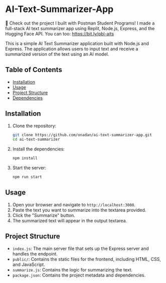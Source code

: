 # AI-Text-Summarizer-App

🚀 Check out the project I built with Postman Student Programs! I made a full-stack AI text summarizer app using Replit, Node.js, Express, and the Hugging Face API. You can too: https://bit.ly/pbl-aits

This is a simple AI Text Summarizer application built with Node.js and Express. The application allows users to input text and receive a summarized version of the text using an AI model.

## Table of Contents

- [Installation](#installation)
- [Usage](#usage)
- [Project Structure](#project-structure)
- [Dependencies](#dependencies)

## Installation

1. Clone the repository:

   ```bash
   git clone https://github.com/onadan/ai-text-summarizer-app.git
   cd ai-text-summarizer
   ```

2. Install the dependencies:

   ```bash
   npm install
   ```

3. Start the server:
   ```bash
   npm run start
   ```

## Usage

1. Open your browser and navigate to `http://localhost:3000`.
2. Paste the text you want to summarize into the textarea provided.
3. Click the "Summarize" button.
4. The summarized text will appear in the output textarea.

## Project Structure

- `index.js`: The main server file that sets up the Express server and handles the endpoint.
- `public/`: Contains the static files for the frontend, including HTML, CSS, and JavaScript.
- `summarize.js`: Contains the logic for summarizing the text.
- `package.json`: Contains the project metadata and dependencies.
